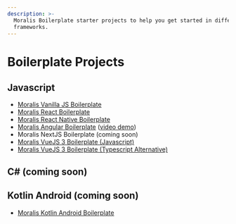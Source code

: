 ```yaml
---
description: >-
  Moralis Boilerplate starter projects to help you get started in different
  frameworks.
---
```


# Boilerplate Projects

## Javascript

* [Moralis Vanilla JS Boilerplate](https://github.com/MoralisWeb3/demo-apps/tree/main/moralis-vanilla-boilerplate)
* [Moralis React Boilerplate](https://github.com/ethereum-boilerplate/ethereum-boilerplate)
* [Moralis React Native Boilerplate](https://github.com/MoralisWeb3/demo-apps/tree/main/react-native-boilerplate)
* [Moralis Angular Boilerplate](https://github.com/MoralisWeb3/demo-apps/tree/main/moralis-angular-app) ([video demo](https://www.youtube.com/watch?v=3WU8ple4zsM))
* Moralis NextJS Boilerplate (coming soon)
* [Moralis VueJS 3 Boilerplate (Javascript)](https://github.com/MoralisWeb3/demo-apps/tree/main/moralis-vue3-boilerplate)
* [Moralis VueJS 3 Boilerplate (Typescript Alternative)](https://github.com/MoralisWeb3/demo-apps/tree/main/vue3-boiler-plate)

## C# (coming soon)

## Kotlin Android (coming soon)
* [Moralis Kotlin Android Boilerplate](https://github.com/mobilekosmos/moralis-sdk-android)
